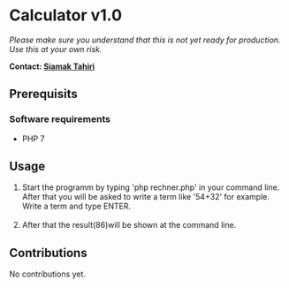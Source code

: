 <h1>Calculator v1.0</h1>
<p><i>Please make sure you understand that this is not yet ready for production. Use this at your own risk.</i></p>
<p><b>Contact: <a href="mailto:siamak.tahiri@concepts-and-training.de">Siamak Tahiri</b></p></a>

<h2>Prerequisits</h2>

<h3>Software requirements</h3>

 <ul>
  <li>PHP 7</li>
</ul> 

<h2>Usage</h2>
<ol>
  <li>Start the programm by typing 'php rechner.php' in your command line. After that you will be asked to write a term like '54+32' for example. Write a term and type ENTER.</li><br>
  <li>After that the result(86)will be shown at the command line.</p></li>
</ol> 


<h2>Contributions</h2>
<p>No contributions yet.</p>


